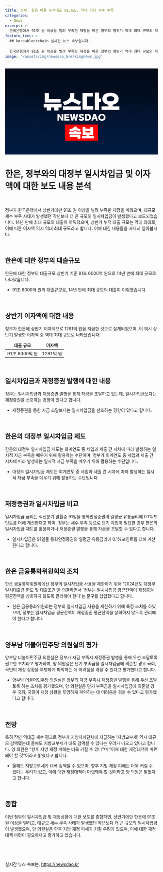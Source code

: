 ```yaml
---
title: 정부, 한은 마통 누적대출 91.6조, 역대 최대 세수 부족
categories:
  - News
excerpt: >
  한국은행에서 91조 원 이상을 빌려 부족한 재정을 메운 정부의 행위가 역대 최대 규모의 대정부 일시차입금을 유발했다. 14년 만에 최대 규모인 이번 대출은 세수 부족 사태가 발생했던 작년보다 더 크다. 이에 정부는 한은에 상반기 91조 6000억 원을 빌린 셈이며, 대출 이자액은 1291억 원에 이른다. 이러한 대정부 일시차입금은 정부가 재정 부족을 메우기 위해 활용하는 수단이지만, 지방 재정 피해 우려도 나온다는 얘기다. (150자)
feature_text: >
  ## koreablockchain 실시간 뉴스 속보입니다.

  한국은행에서 91조 원 이상을 빌려 부족한 재정을 메운 정부의 행위가 역대 최대 규모의 대정부 일시차입금을 유발했다. 14년 만에 최대 규모인 이번 대출은 세수 부족 사태가 발생했던 작년보다 더 크다. 이에 정부는 한은에 상반기 91조 6000억 원을 빌린 셈이며, 대출 이자액은 1291억 원에 이른다. 이러한 대정부 일시차입금은 정부가 재정 부족을 메우기 위해 활용하는 수단이지만, 지방 재정 피해 우려도 나온다는 얘기다. (150자)
image: '/assets/img/newsdao_breakingnews.jpg'
---
```


<p><img src="/assets/img/newsdao_breakingnews.jpg" alt="koreablockchain 속보" /></p>

<h1 data-ke-size="size26">한은, 정부와의 대정부 일시차입금 및 이자액에 대한 보도 내용 분석</h1>

<p data-ke-size="size16">&nbsp;</p>

<p>정부가 한국은행에서 상반기에만 91조 원 이상을 빌려 부족한 재정을 메웠으며, 대규모 세수 부족 사태가 발생했던 작년보다 더 큰 규모의 일시차입금이 발생했다고 보도되었습니다. 14년 만에 최대 규모의 대출이 이뤄졌으며, 상반기 누적 대출 규모는 역대 최대로, 이에 따른 이자액 역시 역대 최대 규모라고 합니다. 이에 대한 내용들을 자세히 알아봅시다.</p>

<p data-ke-size="size16">&nbsp;</p>

<h2 data-ke-size="size26">한은에 대한 정부의 대출규모</h2>

<p data-ke-size="size16">한은에 대한 정부의 대출규모 상반기 기준 91조 6000억 원으로 14년 만에 최대 규모로 나타났습니다.</p>

<ul>
<li>91조 6000억 원의 대출규모로, 14년 만에 최대 규모의 대출이 이뤄졌습니다.</li>
</ul>

<p data-ke-size="size16">&nbsp;</p>

<h2 data-ke-size="size26">상반기 이자액에 대한 내용</h2>

<p data-ke-size="size16">정부가 한은에 상반기 이자액으로 1291억 원을 지급한 것으로 집계되었으며, 이 역시 상반기 발생한 이자액 중 역대 최대 규모로 나타났습니다.</p>

<table>
<thead>
<tr>
<td style="text-align: center; height: 17px;"><b>대출 규모</b></td>
<td style="text-align: center; height: 17px;"><b>이자액</b></td>
</tr>
</thead>
<tbody>
<tr>
<td style="text-align: center; height: 17px;">91조 6000억 원</td>
<td style="text-align: center; height: 17px;">1291억 원</td>
</tr>
</tbody>
</table>

<p data-ke-size="size16">&nbsp;</p>

<h2 data-ke-size="size26">일시차입금과 재정증권 발행에 대한 내용</h2>

<p data-ke-size="size16">정부는 일시차입금과 재정증권 발행을 통해 자금을 조달하고 있는데, 일시차입금보다는 재정증권을 선호하는 경향이 있다고 합니다.</p>

<ul>
<li>재정증권을 통한 자금 조달보다는 일시차입금을 선호하는 경향이 있다고 합니다.</li>
</ul>

<p data-ke-size="size16">&nbsp;</p>

<h2 data-ke-size="size26">한은의 대정부 일시차입금 제도</h2>

<p data-ke-size="size16">한은의 대정부 일시차입금 제도는 회계연도 중 세입과 세출 간 시차에 따라 발생하는 일시적 자금 부족을 메우기 위해 활용하는 수단이며, 정부가 회계연도 중 세입과 세출 간 시차에 따라 발생하는 일시적 자금 부족을 메우기 위해 활용하는 수단입니다.</p>

<ul>
<li>대정부 일시차입금 제도는 회계연도 중 세입과 세출 간 시차에 따라 발생하는 일시적 자금 부족을 메우기 위해 활용하는 수단입니다.</li>
</ul>

<p data-ke-size="size16">&nbsp;</p>

<h2 data-ke-size="size26">재정증권과 일시차입금 비교</h2>

<p data-ke-size="size16">일시차입금 금리는 직전분기 말월중 91일물 통화안정증권의 일평균 유통금리에 0.1%포인트를 더해 계산한다고 하며, 정부는 세수 부족 등으로 단기 차입이 필요한 경우 한은의 일시차입금 제도를 활용하거나 재정증권 발행을 통해 자금을 조달할 수 있다고 합니다.</p>

<ul>
<li>일시차입금은 91일물 통화안정증권의 일평균 유통금리에 0.1%포인트를 더해 계산된다고 합니다.</li>
</ul>

<p data-ke-size="size16">&nbsp;</p>

<h2 data-ke-size="size26">한은 금융통화위원회의 조치</h2>

<p data-ke-size="size16">한은 금융통화위원회에선 정부의 일시차입금 사용을 제한하기 위해 '2024년도 대정부 일시대출금 한도 및 대출조건'을 의결하면서 '정부는 일시차입금 평균잔액이 재정증권 평균잔액을 상회하지 않도록 관리해야 한다'는 문구를 삽입했다고 합니다.</p>

<ul>
<li>한은 금융통화위원회는 정부의 일시차입금 사용을 제한하기 위해 특정 조치를 하였으며, 정부는 일시차입금 평균잔액이 재정증권 평균잔액을 상회하지 않도록 관리해야 한다고 합니다.</li>
</ul>

<p data-ke-size="size16">&nbsp;</p>

<h2 data-ke-size="size26">양부남 더불어민주당 의원실의 평가</h2>

<p data-ke-size="size16">양부남 더불어민주당 의원실은 정부가 자금 부족시 재정증권 발행을 통해 우선 조달토록 권고한 조치라고 평가하며, 양 의원실은 단기 부족금을 일시차입금에 의존할 경우 국회, 국민이 재정 상황을 투명하게 파악하는 데 어려움을 겪을 수 있다고 평가했다고 합니다.</p>

<ul>
<li>양부남 더불어민주당 의원실은 정부의 자금 부족시 재정증권 발행을 통해 우선 조달토록 하는 조치를 평가했으며, 양 의원실은 단기 부족금을 일시차입금에 의존할 경우 국회, 국민이 재정 상황을 투명하게 파악하는 데 어려움을 겪을 수 있다고 평가했다고 합니다.</li>
</ul>

<p data-ke-size="size16">&nbsp;</p>

<h2 data-ke-size="size26">전망</h2>

<p data-ke-size="size16">특히 작년 역대급 세수 펑크로 정부가 지방자치단체에 지급하는 '지방교부세' 역시 대규모 감액됐는데 올해도 지방교부세가 대폭 감액될 수 있다는 우려가 나오고 있다고 합니다. 양 의원은 “향후 지방 재정 피해는 더욱 커질 수 있다”며 “이에 대한 재정대책이 마련돼야 할 것”이라고 밝혔다고 합니다.</p>

<ul>
<li>올해도 지방교부세가 대폭 감액될 수 있으며, 향후 지방 재정 피해는 더욱 커질 수 있다는 우려가 있고, 이에 대한 재정대책이 마련돼야 할 것이라고 양 의원은 밝혔다고 합니다.</li>
</ul>

<p data-ke-size="size16">&nbsp;</p>

<h2 data-ke-size="size26">종합</h2>

<p data-ke-size="size16">이번 정부의 일시차입금 및 재정상황에 대한 보도를 종합하면, 상반기에만 한은에 91조 원 이상을 빌리고, 대규모 세수 부족 사태가 발생했던 작년보다 더 큰 규모의 일시차입금이 발생했으며, 양 의원실은 향후 지방 재정 피해가 커질 우려가 있으며, 이에 대한 재정대책 마련이 필요하다고 평가하고 있습니다.</p>

<p data-ke-size="size16">&nbsp;</p>

<p data-ke-size="size16">&nbsp;</p>
실시간 뉴스 속보는, <a href="https://newsdao.kr" rel="dofollow">https://newsdao.kr</a>


